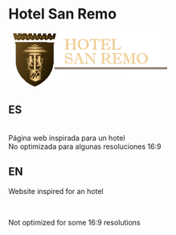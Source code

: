 <h1>Hotel San Remo</h1>
<img src="logo.png" alt="logo">
<h2>ES</h2>
<br>
Página web inspirada para un hotel
<br>
No optimizada para algunas resoluciones 16:9
<h2>EN</h2>
<p>Website inspired for an hotel</p>
<br>
<p>Not optimized for some 16:9 resolutions</p>
